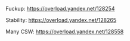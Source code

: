 Fuckup: https://overload.yandex.net/128254

Stability: https://overload.yandex.net/128265

Many CSW: https://overload.yandex.net/128558
